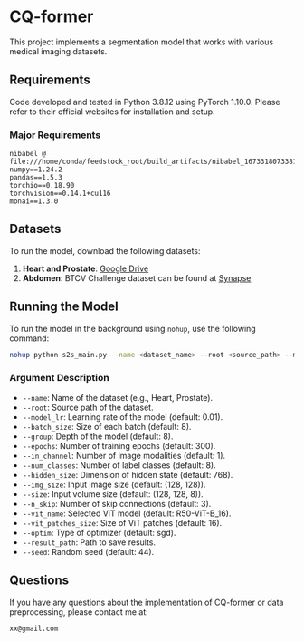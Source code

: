 # CQ-former

This project implements a segmentation model that works with various medical imaging datasets.

## Requirements

Code developed and tested in Python 3.8.12 using PyTorch 1.10.0. Please refer to their official websites for installation and setup.

### Major Requirements

```plaintext
nibabel @ file:///home/conda/feedstock_root/build_artifacts/nibabel_1673318073381/work
numpy==1.24.2
pandas==1.5.3
torchio==0.18.90
torchvision==0.14.1+cu116
monai==1.3.0 
```

## Datasets

To run the model, download the following datasets:

1. **Heart and Prostate**: [Google Drive](https://drive.google.com/drive/folders/1HqEgzS8BV2c7xYNrZdEAnrHk7osJJ--2)
2. **Abdomen**: BTCV Challenge dataset can be found at [Synapse](https://www.synapse.org/Synapse:syn3193805/wiki/217752)

## Running the Model

To run the model in the background using `nohup`, use the following command:

```bash
nohup python s2s_main.py --name <dataset_name> --root <source_path> --model_lr <learning_rate> --batch_size <size> --group <depth> --epochs <num_epochs> --in_channel <channels> --num_classes <classes> --hidden_size <hidden_dim> --img_size <img_size> --size <volume_size> --n_skip <skip_connect> --vit_name <vit_model> --vit_patches_size <patch_size> --optim <optimizer> --result_path <save_path> --seed <seed_value> &
```

### Argument Description

- `--name`: Name of the dataset (e.g., Heart, Prostate).
- `--root`: Source path of the dataset.
- `--model_lr`: Learning rate of the model (default: 0.01).
- `--batch_size`: Size of each batch (default: 8).
- `--group`: Depth of the model (default: 8).
- `--epochs`: Number of training epochs (default: 300).
- `--in_channel`: Number of image modalities (default: 1).
- `--num_classes`: Number of label classes (default: 8).
- `--hidden_size`: Dimension of hidden state (default: 768).
- `--img_size`: Input image size (default: (128, 128)).
- `--size`: Input volume size (default: (128, 128, 8)).
- `--n_skip`: Number of skip connections (default: 3).
- `--vit_name`: Selected ViT model (default: R50-ViT-B_16).
- `--vit_patches_size`: Size of ViT patches (default: 16).
- `--optim`: Type of optimizer (default: sgd).
- `--result_path`: Path to save results.
- `--seed`: Random seed (default: 44).

## Questions

If you have any questions about the implementation of CQ-former or data preprocessing, please contact me at:

```plaintext
xx@gmail.com
```

